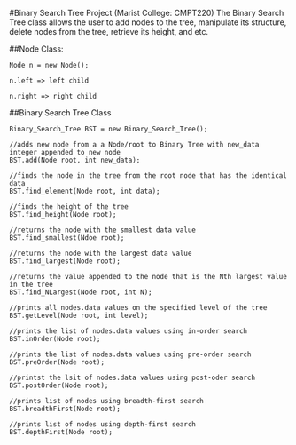 #Binary Search Tree Project (Marist College: CMPT220)
The Binary Search Tree class allows the user to add nodes to the tree, manipulate its structure, delete nodes from the tree,
retrieve its height, and etc.

##Node Class:
````
Node n = new Node();

n.left => left child

n.right => right child
````

##Binary Search Tree Class
````
Binary_Search_Tree BST = new Binary_Search_Tree();

//adds new node from a a Node/root to Binary Tree with new_data integer appended to new node
BST.add(Node root, int new_data);

//finds the node in the tree from the root node that has the identical data
BST.find_element(Node root, int data);

//finds the height of the tree
BST.find_height(Node root);

//returns the node with the smallest data value
BST.find_smallest(Ndoe root);

//returns the node with the largest data value
BST.find_largest(Node root);

//returns the value appended to the node that is the Nth largest value in the tree
BST.find_NLargest(Node root, int N);

//prints all nodes.data values on the specified level of the tree
BST.getLevel(Node root, int level);

//prints the list of nodes.data values using in-order search
BST.inOrder(Node root);

//prints the list of nodes.data values using pre-order search
BST.preOrder(Node root);

//printst the lsit of nodes.data values using post-oder search
BST.postOrder(Node root);

//prints list of nodes using breadth-first search
BST.breadthFirst(Node root);

//prints list of nodes using depth-first search
BST.depthFirst(Node root);
````

